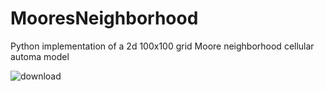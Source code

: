 # MooresNeighborhood
Python implementation of a 2d 100x100 grid Moore neighborhood cellular automa model

![download](https://user-images.githubusercontent.com/77468658/190838603-135556c2-d8dc-4ae0-af9b-518b31b97019.png)
